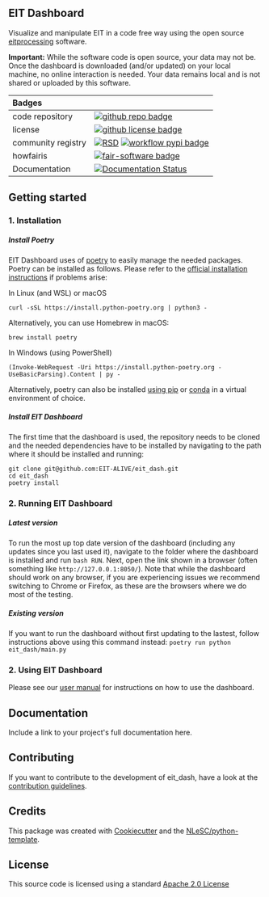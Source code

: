 ## EIT Dashboard

Visualize and manipulate EIT in a code free way using the open source
[eitprocessing](https://github.com/EIT-ALIVE/eitprocessing) software.

**Important:** While the software code is open source, your data may not be. Once the dashboard is downloaded (and/or
updated) on your local machine, no online interaction is needed. Your data remains local and is not shared or uploaded by
this software.

| Badges             |                                                                                                                                                                                                                                                |
| :----------------- | :--------------------------------------------------------------------------------------------------------------------------------------------------------------------------------------------------------------------------------------------- |
| code repository    | [![github repo badge](https://img.shields.io/badge/github-repo-000.svg?logo=github&labelColor=gray&color=blue)](git@github.com:EIT-ALIVE/eit_dash)                                                                                             |
| license            | [![github license badge](https://img.shields.io/github/license/EIT-ALIVE/eit_dash)](git@github.com:EIT-ALIVE/eit_dash)                                                                                                                         |
| community registry | [![RSD](https://img.shields.io/badge/rsd-eit_dash-00a3e3.svg)](https://www.research-software.nl/software/eit_dash) [![workflow pypi badge](https://img.shields.io/pypi/v/eit_dash.svg?colorB=blue)](https://pypi.python.org/project/eit_dash/) |
| howfairis          | [![fair-software badge](https://img.shields.io/badge/fair--software.eu-%E2%97%8F%20%20%E2%97%8F%20%20%E2%97%8F%20%20%E2%97%8F%20%20%E2%97%8B-yellow)](https://fair-software.eu)                                                                |
| Documentation      | [![Documentation Status](https://readthedocs.org/projects/eit_dash/badge/?version=latest)](https://eit_dash.readthedocs.io/en/latest/?badge=latest)                                                                                            |

## Getting started

### 1. Installation

##### Install Poetry

EIT Dashboard uses of [poetry](https://python-poetry.org/) to easily manage the needed packages.
Poetry can be installed as follows. Please refer to the [official installation instructions](https://python-poetry.org/docs/#installation) if problems arise:

In Linux (and WSL) or macOS

```console
curl -sSL https://install.python-poetry.org | python3 -
```

Alternatively, you can use Homebrew in macOS:

```console
brew install poetry
```

In Windows (using PowerShell)

```console
(Invoke-WebRequest -Uri https://install.python-poetry.org -UseBasicParsing).Content | py -
```

Alternatively, poetry can also be installed [using pip](https://pypi.org/project/poetry/) or [conda](https://anaconda.org/conda-forge/poetry) in a virtual environment of choice.

##### Install EIT Dashboard

The first time that the dashboard is used, the repository needs to be cloned and the needed dependencies have to be
installed by navigating to the path where it should be installed and running:

```console
git clone git@github.com:EIT-ALIVE/eit_dash.git
cd eit_dash
poetry install
```

### 2. Running EIT Dashboard

##### Latest version

To run the most up top date version of the dashboard (including any updates since you last used it), navigate to the
folder where the dashboard is installed and run `bash RUN`. Next, open the link shown in a browser (often something like
`http://127.0.0.1:8050/`).
Note that while the dashboard should work on any browser, if you are experiencing issues we recommend switching to
Chrome or Firefox, as these are the browsers where we do most of the testing.

##### Existing version

If you want to run the dashboard without first updating to the lastest, follow instructions above using this command
instead: `poetry run python eit_dash/main.py`

### 2. Using EIT Dashboard

Please see our [user manual](docs/user_manual.md) for instructions on how to use the dashboard.

## Documentation

Include a link to your project's full documentation here.

## Contributing

If you want to contribute to the development of eit_dash,
have a look at the [contribution guidelines](CONTRIBUTING.md).

## Credits

This package was created with [Cookiecutter](https://github.com/audreyr/cookiecutter) and the [NLeSC/python-template](https://github.com/NLeSC/python-template).

## License

This source code is licensed using a standard [Apache 2.0 License](LICENSE)
